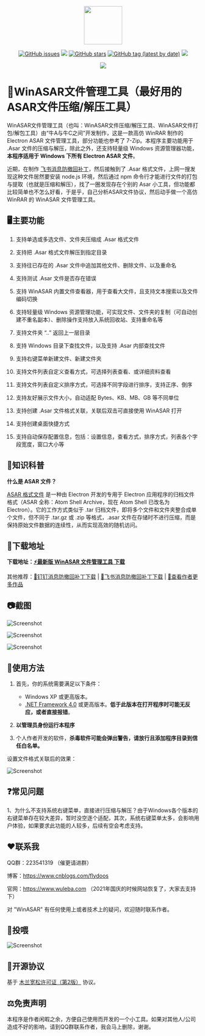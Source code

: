 <p align="center">
	<a><img width="100px" src="https://cdn.jsdelivr.net/gh/flydoos/WinASAR/Images/Logo.png"/></a>
</p>
<p align="center">
	<a href="https://github.com/flydoos/WinASAR/issues"><img alt="GitHub issues" src="https://img.shields.io/github/issues/flydoos/WinASAR?style=flat-square"></a>
	<a href="https://www.microsoft.com/zh-cn/download/confirmation.aspx?id=17718"><img src="https://img.shields.io/badge/platform-windows-lightgrey.svg?style=flat-square"/></a>
	<a href="https://github.com/flydoos/WinASAR/stargazers"><img alt="GitHub stars" src="https://img.shields.io/github/stars/flydoos/WinASAR?style=flat-square"></a>
	<a href="https://github.com/flydoos/WinASAR/tags"><img alt="GitHub tag (latest by date)" src="https://img.shields.io/github/v/tag/flydoos/WinASAR?style=flat-square"></a>
	<a href="https://github.com/flydoos/WinASAR/releases"><img src="https://img.shields.io/github/downloads/flydoos/WinASAR/total.svg?style=flat-square"/></a>
</p>
<p align="center">
	<img src="https://cdn.jsdelivr.net/gh/flydoos/WinASAR/Images/ClickStar.png"/>
</p>

# 👀WinASAR文件管理工具（最好用的ASAR文件压缩/解压工具）

WinASAR文件管理工具（也叫：WinASAR文件压缩/解压工具、WinASAR文件打包/解包工具）由“牛A与牛C之间”开发制作，这是一款高仿 WinRAR 制作的 Electron ASAR 文件管理工具，部分功能也参考了 7-Zip。本程序主要功能用于 .Asar 文件的压缩与解压，除此之外，还支持轻量级 Windows 资源管理器功能，**本程序适用于 Windows 下所有 Electron ASAR 文件**。

近期，在制作 [飞书消息防撤回补丁](https://github.com/flydoos/FeiShuRevokeMsgPatcher)，然后接触到了 .Asar 格式文件，上网一搜发现这种文件居然要安装 node.js 环境，然后通过 npm 命令行才能进行文件的打包与提取（也就是压缩和解压），找了一圈发现存在个别的 Asar 小工具，但功能都比较简单也不怎么好看，于是乎，自己分析ASAR文件协议，然后动手做一个高仿 WinRAR 的 WinASAR 文件管理工具。

## 🖥️主要功能

1. 支持单选或多选文件、文件夹压缩成 .Asar 格式文件

2. 支持把 .Asar 格式文件解压到指定目录

3. 支持往已存在的 .Asar 文件中追加其他文件、删除文件、以及重命名

4. 支持测试 .Asar 文件是否存在错误

5. 支持 WinASAR 内置文件查看器，用于查看大文件，且支持文本搜索以及文件编码切换

6. 支持轻量级 Windows 资源管理功能，可实现文件、文件夹的复制（可自动创建不重名副本）、删除操作支持放入系统回收站、支持重命名等

7. 支持文件夹 “..” 返回上一层目录

8. 支持 Windows 目录下查找文件，以及支持 .Asar 内部查找文件

9. 支持右键菜单新建文件、新建文件夹

10. 支持文件列表自定义查看方式，可选择列表查看、或详细资料查看

11. 支持文件列表自定义排序方式，可选择不同字段进行排序，支持正序、倒序

12. 支持友好展示文件大小，自动适配 Bytes、KB、MB、GB 等不同单位

13. 支持创建 .Asar 文件格式关联，关联后双击可直接使用 WinASAR 打开

14. 支持创建桌面快捷方式

15. 支持自动保存配置信息，包括：设置信息，查看方式，排序方式，列表各个字段宽度，窗口大小等

## 📰知识科普

**什么是 ASAR 文件？**

[ASAR 格式文件](https://github.com/electron/asar/) 是一种由 Electron 开发的专用于 Electron 应用程序的归档文件格式（ASAR 全称：Atom Shell Archive，现在 Atom Shell 已改名为 Electron）。它的工作方式类似于 .tar 归档文件，即将多个文件和文件夹整合成单个文件，但不同于 .tar.gz 或 .zip 等格式，.asar 文件在存储时不进行压缩，而是保持原始文件数据的连续性，从而实现高效的随机访问。

## 🔗下载地址

**下载地址：[⚡️最新版 WinASAR 文件管理工具 下载](https://github.com/flydoos/WinASAR/releases/latest)**

其他推荐：[🦇钉钉消息防撤回补丁下载](https://github.com/flydoos/DingTalkRevokeMsgPatcher) | [📖飞书消息防撤回补丁下载](https://github.com/flydoos/FeiShuRevokeMsgPatcher) | [🔖查看作者更多作品](https://github.com/flydoos)

## 📷截图

![Screenshot](https://cdn.jsdelivr.net/gh/flydoos/WinASAR/Images/Screenshot-1.0.0.png)

![Screenshot](https://cdn.jsdelivr.net/gh/flydoos/WinASAR/Images/Screenshot-List-1.0.0.png)

![Screenshot](https://cdn.jsdelivr.net/gh/flydoos/WinASAR/Images/Screenshot-View-1.0.0.png)

## 🔨使用方法

1. 首先，你的系统需要满足以下条件：

    * Windows XP 或更高版本。
    * [.NET Framework 4.0](https://www.microsoft.com/zh-cn/download/confirmation.aspx?id=17718) 或更高版本。**低于此版本在打开程序时可能无反应，或者直接报错**。

2. **以管理员身份运行本程序**

3. 个人作者开发的软件，**杀毒软件可能会弹出警告，请放行且添加程序目录到信任白名单。**

设置文件格式关联后的效果：

![Screenshot](https://cdn.jsdelivr.net/gh/flydoos/WinASAR/Images/Association.png)

## ❓常见问题

1、为什么不支持系统右键菜单，直接进行压缩与解压？由于Windows各个版本的右键菜单存在较大差异，暂时没空逐个适配，其次，系统右键菜单太多，会影响用户体验，如果要求此功能的人较多，后续有空会考虑支持。

## ❤联系我

QQ群：223541319 （催更请进群）

博客：https://www.cnblogs.com/flydoos

官网：https://www.wuleba.com （2021年国庆的时候网站恢复了，大家去支持下）

对 "WinASAR" 有任何使用上或者技术上的疑问，欢迎随时联系作者。

## 🧧投喂

![Screenshot](https://cdn.jsdelivr.net/gh/flydoos/WinASAR/Images/Donate.png)

## 📄开源协议

基于 [木兰宽松许可证（第2版）](http://license.coscl.org.cn/MulanPSL2/) 协议。

## ⚖️免责声明

本程序是作者闲暇之余，方便自己使用而开发的一个小工具。如果对其他人/公司造成不好的影响，请到QQ群联系作者，我会马上删除，谢谢。
